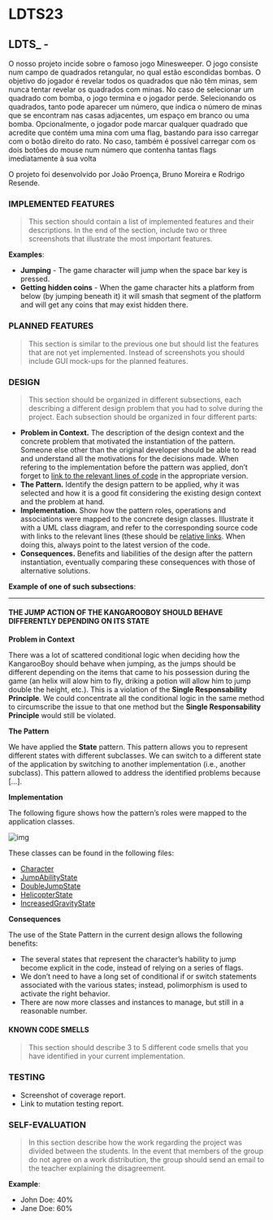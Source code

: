 # LDTS23

## LDTS_<T01><G> - <MINSESWEEPER>

O nosso projeto incide sobre o famoso jogo Minesweeper. O jogo consiste num campo de quadrados retangular, no qual estão escondidas bombas. O objetivo do jogador é revelar todos os quadrados que não têm minas, sem nunca tentar revelar os quadrados com minas. No caso de selecionar um quadrado com bomba, o jogo termina e o jogador perde.
Selecionando os quadrados, tanto pode aparecer um número, que indica o número de minas que se encontram nas casas adjacentes, um espaço em branco ou uma bomba.
Opcionalmente, o jogador pode marcar qualquer quadrado que acredite que contém uma mina com uma flag, bastando para isso carregar com o botão direito do rato. No caso, também é possível carregar com os dois botões do mouse num número que contenha tantas flags imediatamente à sua volta

O projeto foi desenvolvido por João Proença, Bruno Moreira e Rodrigo Resende.

### IMPLEMENTED FEATURES

> This section should contain a list of implemented features and their descriptions. In the end of the section, include two or three screenshots that illustrate the most important features.

**Examples**:

- **Jumping** - The game character will jump when the space bar key is pressed.
- **Getting hidden coins** - When the game character hits a platform from below (by jumping beneath it) it will smash that segment of the platform and will get any coins that may exist hidden there.

### PLANNED FEATURES

> This section is similar to the previous one but should list the features that are not yet implemented. Instead of screenshots you should include GUI mock-ups for the planned features.

### DESIGN

> This section should be organized in different subsections, each describing a different design problem that you had to solve during the project. Each subsection should be organized in four different parts:

- **Problem in Context.** The description of the design context and the concrete problem that motivated the instantiation of the pattern. Someone else other than the original developer should be able to read and understand all the motivations for the decisions made. When refering to the implementation before the pattern was applied, don’t forget to [link to the relevant lines of code](https://help.github.com/en/articles/creating-a-permanent-link-to-a-code-snippet) in the appropriate version.
- **The Pattern.** Identify the design pattern to be applied, why it was selected and how it is a good fit considering the existing design context and the problem at hand.
- **Implementation.** Show how the pattern roles, operations and associations were mapped to the concrete design classes. Illustrate it with a UML class diagram, and refer to the corresponding source code with links to the relevant lines (these should be [relative links](https://help.github.com/en/articles/about-readmes#relative-links-and-image-paths-in-readme-files). When doing this, always point to the latest version of the code.
- **Consequences.** Benefits and liabilities of the design after the pattern instantiation, eventually comparing these consequences with those of alternative solutions.

**Example of one of such subsections**:

------

#### THE JUMP ACTION OF THE KANGAROOBOY SHOULD BEHAVE DIFFERENTLY DEPENDING ON ITS STATE

**Problem in Context**

There was a lot of scattered conditional logic when deciding how the KangarooBoy should behave when jumping, as the jumps should be different depending on the items that came to his possession during the game (an helix will alow him to fly, driking a potion will allow him to jump double the height, etc.). This is a violation of the **Single Responsability Principle**. We could concentrate all the conditional logic in the same method to circumscribe the issue to that one method but the **Single Responsability Principle** would still be violated.

**The Pattern**

We have applied the **State** pattern. This pattern allows you to represent different states with different subclasses. We can switch to a different state of the application by switching to another implementation (i.e., another subclass). This pattern allowed to address the identified problems because […].

**Implementation**

The following figure shows how the pattern’s roles were mapped to the application classes.

![img](https://www.fe.up.pt/~arestivo/page/img/examples/lpoo/state.svg)

These classes can be found in the following files:

- [Character](https://web.fe.up.pt/~arestivo/page/courses/2021/lpoo/template/src/main/java/Character.java)
- [JumpAbilityState](https://web.fe.up.pt/~arestivo/page/courses/2021/lpoo/template/src/main/java/JumpAbilityState.java)
- [DoubleJumpState](https://web.fe.up.pt/~arestivo/page/courses/2021/lpoo/template/src/main/java/DoubleJumpState.java)
- [HelicopterState](https://web.fe.up.pt/~arestivo/page/courses/2021/lpoo/template/src/main/java/HelicopterState.java)
- [IncreasedGravityState](https://web.fe.up.pt/~arestivo/page/courses/2021/lpoo/template/src/main/java/IncreasedGravityState.java)

**Consequences**

The use of the State Pattern in the current design allows the following benefits:

- The several states that represent the character’s hability to jump become explicit in the code, instead of relying on a series of flags.
- We don’t need to have a long set of conditional if or switch statements associated with the various states; instead, polimorphism is used to activate the right behavior.
- There are now more classes and instances to manage, but still in a reasonable number.

#### KNOWN CODE SMELLS

> This section should describe 3 to 5 different code smells that you have identified in your current implementation.

### TESTING

- Screenshot of coverage report.
- Link to mutation testing report.

### SELF-EVALUATION

> In this section describe how the work regarding the project was divided between the students. In the event that members of the group do not agree on a work distribution, the group should send an email to the teacher explaining the disagreement.

**Example**:

- John Doe: 40%
- Jane Doe: 60%
